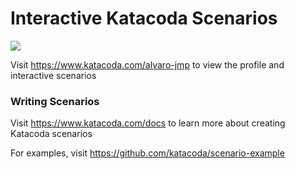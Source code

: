 # Interactive Katacoda Scenarios

[![](http://shields.katacoda.com/katacoda/alvaro-jmp/count.svg)](https://www.katacoda.com/alvaro-jmp "Get your profile on Katacoda.com")

Visit https://www.katacoda.com/alvaro-jmp to view the profile and interactive scenarios

### Writing Scenarios
Visit https://www.katacoda.com/docs to learn more about creating Katacoda scenarios

For examples, visit https://github.com/katacoda/scenario-example
